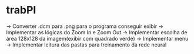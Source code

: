 # trabPI

-> Converter .dcm para .png para o programa conseguir exibir
-> Implementar as lógicas do Zoom In e Zoom Out
-> Implementar escolha de área 128x128 da imagem(exibir com quadrado verde)
-> Implementar menu
-> Implementar leitura das pastas para treinamento da rede neural
